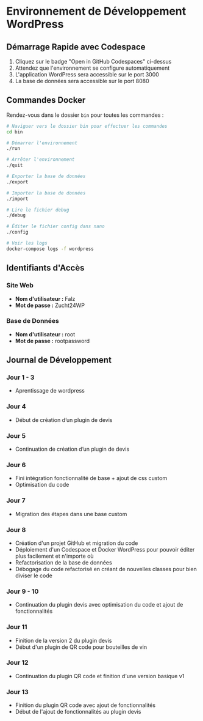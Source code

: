 # Environnement de Développement WordPress

## Démarrage Rapide avec Codespace

1. Cliquez sur le badge "Open in GitHub Codespaces" ci-dessus
2. Attendez que l'environnement se configure automatiquement
3. L'application WordPress sera accessible sur le port 3000
4. La base de données sera accessible sur le port 8080

## Commandes Docker

Rendez-vous dans le dossier `bin` pour toutes les commandes :

```bash
# Naviguer vers le dossier bin pour effectuer les commandes
cd bin

# Démarrer l'environnement
./run

# Arrêter l'environnement
./quit

# Exporter la base de données
./export

# Importer la base de données
./import

# Lire le fichier debug
./debug

# Éditer le fichier config dans nano
./config

# Voir les logs
docker-compose logs -f wordpress
```

## Identifiants d'Accès

### Site Web
- **Nom d'utilisateur :** Falz
- **Mot de passe :** Zucht24WP

### Base de Données
- **Nom d'utilisateur :** root
- **Mot de passe :** rootpassword

## Journal de Développement

### Jour 1 - 3
- Aprentissage de wordpress

### Jour 4
- Début de création d’un plugin de devis

### Jour 5
- Continuation de création d’un plugin de devis

### Jour 6
- Fini intégration fonctionnalité de base + ajout de css custom
- Optimisation du code

### Jour 7
- Migration des étapes dans une base custom

### Jour 8
- Création d'un projet GitHub et migration du code
- Déploiement d'un Codespace et Docker WordPress pour pouvoir éditer plus facilement et n'importe où
- Refactorisation de la base de données
- Débogage du code refactorisé en créant de nouvelles classes pour bien diviser le code

### Jour 9 - 10
- Continuation du plugin devis avec optimisation du code et ajout de fonctionnalités

### Jour 11
- Finition de la version 2 du plugin devis
- Début d'un plugin de QR code pour bouteilles de vin

### Jour 12
- Continuation du plugin QR code et finition d'une version basique v1

### Jour 13
- Finition du plugin QR code avec ajout de fonctionnalités
- Début de l'ajout de fonctionnalités au plugin devis